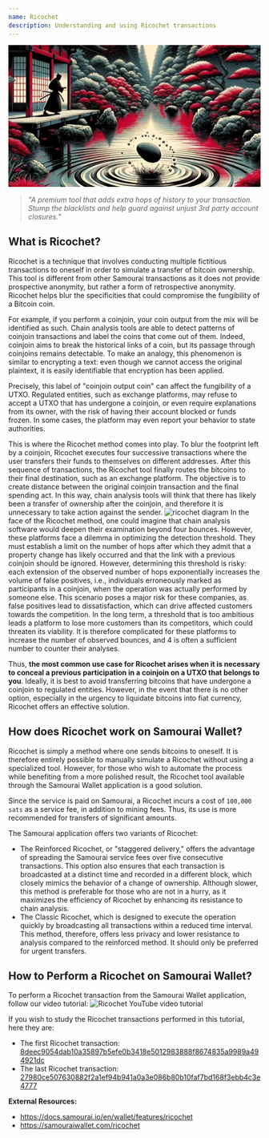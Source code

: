 ```yaml
---
name: Ricochet
description: Understanding and using Ricochet transactions
---
```

![cover ricochet](assets/cover.webp)

> *"A premium tool that adds extra hops of history to your transaction. Stump the blacklists and help guard against unjust 3rd party account closures."*

## What is Ricochet?
Ricochet is a technique that involves conducting multiple fictitious transactions to oneself in order to simulate a transfer of bitcoin ownership. This tool is different from other Samourai transactions as it does not provide prospective anonymity, but rather a form of retrospective anonymity. Ricochet helps blur the specificities that could compromise the fungibility of a Bitcoin coin.

For example, if you perform a coinjoin, your coin output from the mix will be identified as such. Chain analysis tools are able to detect patterns of coinjoin transactions and label the coins that come out of them. Indeed, coinjoin aims to break the historical links of a coin, but its passage through coinjoins remains detectable. To make an analogy, this phenomenon is similar to encrypting a text: even though we cannot access the original plaintext, it is easily identifiable that encryption has been applied.

Precisely, this label of "coinjoin output coin" can affect the fungibility of a UTXO. Regulated entities, such as exchange platforms, may refuse to accept a UTXO that has undergone a coinjoin, or even require explanations from its owner, with the risk of having their account blocked or funds frozen. In some cases, the platform may even report your behavior to state authorities.

This is where the Ricochet method comes into play. To blur the footprint left by a coinjoin, Ricochet executes four successive transactions where the user transfers their funds to themselves on different addresses. After this sequence of transactions, the Ricochet tool finally routes the bitcoins to their final destination, such as an exchange platform. The objective is to create distance between the original coinjoin transaction and the final spending act. In this way, chain analysis tools will think that there has likely been a transfer of ownership after the coinjoin, and therefore it is unnecessary to take action against the sender.
![ricochet diagram](assets/en/1.webp)
In the face of the Ricochet method, one could imagine that chain analysis software would deepen their examination beyond four bounces. However, these platforms face a dilemma in optimizing the detection threshold. They must establish a limit on the number of hops after which they admit that a property change has likely occurred and that the link with a previous coinjoin should be ignored. However, determining this threshold is risky: each extension of the observed number of hops exponentially increases the volume of false positives, i.e., individuals erroneously marked as participants in a coinjoin, when the operation was actually performed by someone else. This scenario poses a major risk for these companies, as false positives lead to dissatisfaction, which can drive affected customers towards the competition. In the long term, a threshold that is too ambitious leads a platform to lose more customers than its competitors, which could threaten its viability. It is therefore complicated for these platforms to increase the number of observed bounces, and 4 is often a sufficient number to counter their analyses.

Thus, **the most common use case for Ricochet arises when it is necessary to conceal a previous participation in a coinjoin on a UTXO that belongs to you**. Ideally, it is best to avoid transferring bitcoins that have undergone a coinjoin to regulated entities. However, in the event that there is no other option, especially in the urgency to liquidate bitcoins into fiat currency, Ricochet offers an effective solution.

## How does Ricochet work on Samourai Wallet?
Ricochet is simply a method where one sends bitcoins to oneself. It is therefore entirely possible to manually simulate a Ricochet without using a specialized tool. However, for those who wish to automate the process while benefiting from a more polished result, the Ricochet tool available through the Samourai Wallet application is a good solution.

Since the service is paid on Samourai, a Ricochet incurs a cost of `100,000 sats` as a service fee, in addition to mining fees. Thus, its use is more recommended for transfers of significant amounts.

The Samourai application offers two variants of Ricochet:
- The Reinforced Ricochet, or "staggered delivery," offers the advantage of spreading the Samourai service fees over five consecutive transactions. This option also ensures that each transaction is broadcasted at a distinct time and recorded in a different block, which closely mimics the behavior of a change of ownership. Although slower, this method is preferable for those who are not in a hurry, as it maximizes the efficiency of Ricochet by enhancing its resistance to chain analysis.
- The Classic Ricochet, which is designed to execute the operation quickly by broadcasting all transactions within a reduced time interval. This method, therefore, offers less privacy and lower resistance to analysis compared to the reinforced method. It should only be preferred for urgent transfers.

## How to Perform a Ricochet on Samourai Wallet?
To perform a Ricochet transaction from the Samourai Wallet application, follow our video tutorial:
![Ricochet YouTube video tutorial](https://youtu.be/Gsz0zuVo3N4)

If you wish to study the Ricochet transactions performed in this tutorial, here they are:
- The first Ricochet transaction: [8deec9054dab10a35897b5efe0b3418e5012983888f8674835a9989a494921dc](https://mempool.space/fr/testnet/tx/8deec9054dab10a35897b5efe0b3418e5012983888f8674835a9989a494921dc)
- The last Ricochet transaction: [27980ce507630882f2a1ef94b941a0a3e086b80b10faf7bd168f3ebb4c3e4777](https://mempool.space/fr/testnet/tx/27980ce507630882f2a1ef94b941a0a3e086b80b10faf7bd168f3ebb4c3e4777)

**External Resources:**
- https://docs.samourai.io/en/wallet/features/ricochet
- https://samouraiwallet.com/ricochet
